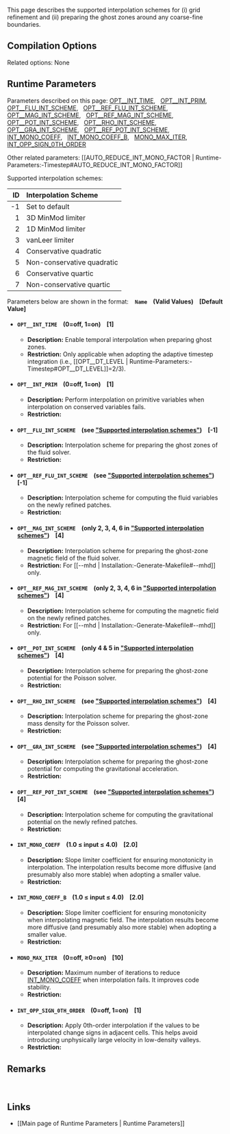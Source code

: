 This page describes the supported interpolation schemes for (i) grid refinement
and (ii) preparing the ghost zones around any coarse-fine boundaries.


## Compilation Options

Related options: None


## Runtime Parameters

Parameters described on this page:
[OPT__INT_TIME](#OPT__INT_TIME), &nbsp;
[OPT__INT_PRIM](#OPT__INT_PRIM), &nbsp;
[OPT__FLU_INT_SCHEME](#OPT__FLU_INT_SCHEME), &nbsp;
[OPT__REF_FLU_INT_SCHEME](#OPT__REF_FLU_INT_SCHEME), &nbsp;
[OPT__MAG_INT_SCHEME](#OPT__MAG_INT_SCHEME), &nbsp;
[OPT__REF_MAG_INT_SCHEME](#OPT__REF_MAG_INT_SCHEME), &nbsp;
[OPT__POT_INT_SCHEME](#OPT__POT_INT_SCHEME), &nbsp;
[OPT__RHO_INT_SCHEME](#OPT__RHO_INT_SCHEME), &nbsp;
[OPT__GRA_INT_SCHEME](#OPT__GRA_INT_SCHEME), &nbsp;
[OPT__REF_POT_INT_SCHEME](#OPT__REF_POT_INT_SCHEME), &nbsp;
[INT_MONO_COEFF](#INT_MONO_COEFF), &nbsp;
[INT_MONO_COEFF_B](#INT_MONO_COEFF_B), &nbsp;
[MONO_MAX_ITER](#MONO_MAX_ITER), &nbsp;
[INT_OPP_SIGN_0TH_ORDER](#INT_OPP_SIGN_0TH_ORDER) &nbsp;

Other related parameters:
[[AUTO_REDUCE_INT_MONO_FACTOR | Runtime-Parameters:-Timestep#AUTO_REDUCE_INT_MONO_FACTOR]] &nbsp;

<a name="INT_TABLE"></a>
Supported interpolation schemes:

| ID | Interpolation Scheme|
|---:|:---|
|-1 | Set to default|
|1 | 3D MinMod limiter|
|2 | 1D MinMod limiter|
|3 | vanLeer limiter|
|4 | Conservative quadratic|
|5 | Non-conservative quadratic|
|6 | Conservative quartic|
|7 | Non-conservative quartic|


Parameters below are shown in the format: &ensp; **`Name` &ensp; (Valid Values) &ensp; [Default Value]**


<a name="OPT__INT_TIME"></a>
* #### `OPT__INT_TIME` &ensp; (0=off, 1=on) &ensp; [1]
    * **Description:**
Enable temporal interpolation when preparing ghost zones.
    * **Restriction:**
Only applicable when adopting the adaptive timestep integration
(i.e., [[OPT__DT_LEVEL | Runtime-Parameters:-Timestep#OPT__DT_LEVEL]]=2/3).

<a name="OPT__INT_PRIM"></a>
* #### `OPT__INT_PRIM` &ensp; (0=off, 1=on) &ensp; [1]
    * **Description:**
Perform interpolation on primitive variables when interpolation
on conserved variables fails.
    * **Restriction:**

<a name="OPT__FLU_INT_SCHEME"></a>
* #### `OPT__FLU_INT_SCHEME` &ensp; (see ["Supported interpolation schemes"](#INT_TABLE)) &ensp; [-1]
    * **Description:**
Interpolation scheme for preparing the ghost zones of the fluid solver.
    * **Restriction:**

<a name="OPT__REF_FLU_INT_SCHEME"></a>
* #### `OPT__REF_FLU_INT_SCHEME` &ensp; (see ["Supported interpolation schemes"](#INT_TABLE)) &ensp; [-1]
    * **Description:**
Interpolation scheme for computing the fluid variables on the newly refined patches.
    * **Restriction:**

<a name="OPT__MAG_INT_SCHEME"></a>
* #### `OPT__MAG_INT_SCHEME` &ensp; (only 2, 3, 4, 6 in ["Supported interpolation schemes"](#INT_TABLE)) &ensp; [4]
    * **Description:**
Interpolation scheme for preparing the ghost-zone magnetic field of the fluid solver.
    * **Restriction:**
For [[--mhd | Installation:-Generate-Makefile#--mhd]] only.

<a name="OPT__REF_MAG_INT_SCHEME"></a>
* #### `OPT__REF_MAG_INT_SCHEME` &ensp; (only 2, 3, 4, 6 in ["Supported interpolation schemes"](#INT_TABLE)) &ensp; [4]
    * **Description:**
Interpolation scheme for computing the magnetic field on the newly refined patches.
    * **Restriction:**
For [[--mhd | Installation:-Generate-Makefile#--mhd]] only.

<a name="OPT__POT_INT_SCHEME"></a>
* #### `OPT__POT_INT_SCHEME` &ensp; (only 4 & 5 in ["Supported interpolation schemes"](#INT_TABLE)) &ensp; [4]
    * **Description:**
Interpolation scheme for preparing the ghost-zone potential for the Poisson solver.
    * **Restriction:**

<a name="OPT__RHO_INT_SCHEME"></a>
* #### `OPT__RHO_INT_SCHEME` &ensp; (see ["Supported interpolation schemes"](#INT_TABLE)) &ensp; [4]
    * **Description:**
Interpolation scheme for preparing the ghost-zone mass density for the Poisson solver.
    * **Restriction:**

<a name="OPT__GRA_INT_SCHEME"></a>
* #### `OPT__GRA_INT_SCHEME` &ensp; (see ["Supported interpolation schemes"](#INT_TABLE)) &ensp; [4]
    * **Description:**
Interpolation scheme for preparing the ghost-zone potential for computing the
gravitational acceleration.
    * **Restriction:**

<a name="OPT__REF_POT_INT_SCHEME"></a>
* #### `OPT__REF_POT_INT_SCHEME` &ensp; (see ["Supported interpolation schemes"](#INT_TABLE)) &ensp; [4]
    * **Description:**
Interpolation scheme for computing the gravitational potential on the newly refined patches.
    * **Restriction:**

<a name="INT_MONO_COEFF"></a>
* #### `INT_MONO_COEFF` &ensp; (1.0 &#8804; input &#8804; 4.0) &ensp; [2.0]
    * **Description:**
Slope limiter coefficient for ensuring monotonicity in interpolation.
The interpolation results become more diffusive (and presumably also more stable)
when adopting a smaller value.
    * **Restriction:**

<a name="INT_MONO_COEFF_B"></a>
* #### `INT_MONO_COEFF_B` &ensp; (1.0 &#8804; input &#8804; 4.0) &ensp; [2.0]
    * **Description:**
Slope limiter coefficient for ensuring monotonicity when interpolating magnetic field.
The interpolation results become more diffusive (and presumably also more stable)
when adopting a smaller value.
    * **Restriction:**

<a name="MONO_MAX_ITER"></a>
* #### `MONO_MAX_ITER` &ensp; (0=off, &#8805;0=on) &ensp; [10]
    * **Description:**
Maximum number of iterations to reduce [INT_MONO_COEFF](#INT_MONO_COEFF)
when interpolation fails. It improves code stability.
    * **Restriction:**

<a name="INT_OPP_SIGN_0TH_ORDER"></a>
* #### `INT_OPP_SIGN_0TH_ORDER` &ensp; (0=off, 1=on) &ensp; [1]
    * **Description:**
Apply 0th-order interpolation if the values to be interpolated change
signs in adjacent cells. This helps avoid introducing unphysically large
velocity in low-density valleys.
    * **Restriction:**


## Remarks


<br>

## Links
* [[Main page of Runtime Parameters | Runtime Parameters]]
